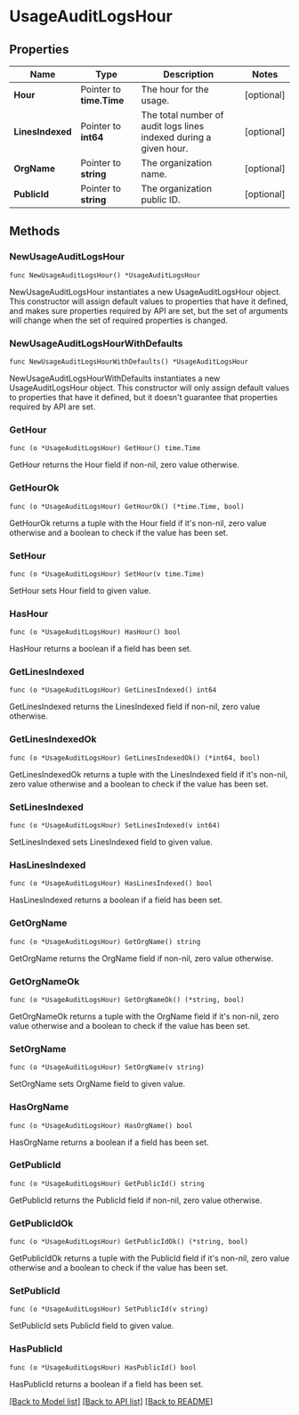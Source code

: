 # UsageAuditLogsHour

## Properties

Name | Type | Description | Notes
---- | ---- | ----------- | ------
**Hour** | Pointer to **time.Time** | The hour for the usage. | [optional] 
**LinesIndexed** | Pointer to **int64** | The total number of audit logs lines indexed during a given hour. | [optional] 
**OrgName** | Pointer to **string** | The organization name. | [optional] 
**PublicId** | Pointer to **string** | The organization public ID. | [optional] 

## Methods

### NewUsageAuditLogsHour

`func NewUsageAuditLogsHour() *UsageAuditLogsHour`

NewUsageAuditLogsHour instantiates a new UsageAuditLogsHour object.
This constructor will assign default values to properties that have it defined,
and makes sure properties required by API are set, but the set of arguments
will change when the set of required properties is changed.

### NewUsageAuditLogsHourWithDefaults

`func NewUsageAuditLogsHourWithDefaults() *UsageAuditLogsHour`

NewUsageAuditLogsHourWithDefaults instantiates a new UsageAuditLogsHour object.
This constructor will only assign default values to properties that have it defined,
but it doesn't guarantee that properties required by API are set.

### GetHour

`func (o *UsageAuditLogsHour) GetHour() time.Time`

GetHour returns the Hour field if non-nil, zero value otherwise.

### GetHourOk

`func (o *UsageAuditLogsHour) GetHourOk() (*time.Time, bool)`

GetHourOk returns a tuple with the Hour field if it's non-nil, zero value otherwise
and a boolean to check if the value has been set.

### SetHour

`func (o *UsageAuditLogsHour) SetHour(v time.Time)`

SetHour sets Hour field to given value.

### HasHour

`func (o *UsageAuditLogsHour) HasHour() bool`

HasHour returns a boolean if a field has been set.

### GetLinesIndexed

`func (o *UsageAuditLogsHour) GetLinesIndexed() int64`

GetLinesIndexed returns the LinesIndexed field if non-nil, zero value otherwise.

### GetLinesIndexedOk

`func (o *UsageAuditLogsHour) GetLinesIndexedOk() (*int64, bool)`

GetLinesIndexedOk returns a tuple with the LinesIndexed field if it's non-nil, zero value otherwise
and a boolean to check if the value has been set.

### SetLinesIndexed

`func (o *UsageAuditLogsHour) SetLinesIndexed(v int64)`

SetLinesIndexed sets LinesIndexed field to given value.

### HasLinesIndexed

`func (o *UsageAuditLogsHour) HasLinesIndexed() bool`

HasLinesIndexed returns a boolean if a field has been set.

### GetOrgName

`func (o *UsageAuditLogsHour) GetOrgName() string`

GetOrgName returns the OrgName field if non-nil, zero value otherwise.

### GetOrgNameOk

`func (o *UsageAuditLogsHour) GetOrgNameOk() (*string, bool)`

GetOrgNameOk returns a tuple with the OrgName field if it's non-nil, zero value otherwise
and a boolean to check if the value has been set.

### SetOrgName

`func (o *UsageAuditLogsHour) SetOrgName(v string)`

SetOrgName sets OrgName field to given value.

### HasOrgName

`func (o *UsageAuditLogsHour) HasOrgName() bool`

HasOrgName returns a boolean if a field has been set.

### GetPublicId

`func (o *UsageAuditLogsHour) GetPublicId() string`

GetPublicId returns the PublicId field if non-nil, zero value otherwise.

### GetPublicIdOk

`func (o *UsageAuditLogsHour) GetPublicIdOk() (*string, bool)`

GetPublicIdOk returns a tuple with the PublicId field if it's non-nil, zero value otherwise
and a boolean to check if the value has been set.

### SetPublicId

`func (o *UsageAuditLogsHour) SetPublicId(v string)`

SetPublicId sets PublicId field to given value.

### HasPublicId

`func (o *UsageAuditLogsHour) HasPublicId() bool`

HasPublicId returns a boolean if a field has been set.


[[Back to Model list]](../README.md#documentation-for-models) [[Back to API list]](../README.md#documentation-for-api-endpoints) [[Back to README]](../README.md)


